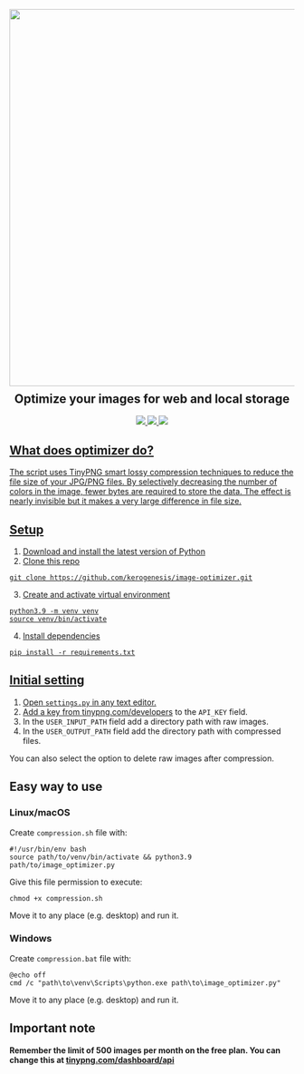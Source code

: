 <p align="center">
  <img src="https://res.cloudinary.com/wark/image/upload/v1576923027/image_optimizer.png" width="665px">
  <h2 align="center" style="margin-top: -4px !important;">Optimize your images for web and local storage</h2>
  <p align="center">
    <a href="https://github.com/dt-wark/image-optimizer/blob/master/LICENSE">
      <img src="https://img.shields.io/badge/license-MIT-green.svg">
    </a>
    <a href="https://www.python.org/">
    	<img src="https://img.shields.io/badge/python-v3.8-blue.svg">
    </a>
    <a href="#">
      <img src="https://img.shields.io/badge/status-stable-brightgreen.svg">
  </p>
</p>

## What does optimizer do?

The script uses TinyPNG smart lossy compression techniques to reduce the file size of your JPG/PNG files. By selectively decreasing the number of colors in the image, fewer bytes are required to store the data. The effect is nearly invisible but it makes a very large difference in file size.

## Setup

1. Download and install the latest version of Python
2. Clone this repo
```
git clone https://github.com/kerogenesis/image-optimizer.git
```

3. Create and activate virtual environment
```
python3.9 -m venv venv
source venv/bin/activate
```

4. Install dependencies
```
pip install -r requirements.txt
```

## Initial setting

1. Open `settings.py` in any text editor.
2. Add a key from [tinypng.com/developers](https://tinypng.com/developers/) to the `API_KEY` field.
3. In the `USER_INPUT_PATH` field add a directory path with raw images.
4. In the `USER_OUTPUT_PATH` field add the directory path with compressed files.

You can also select the option to delete raw images after compression.


## Easy way to use

### Linux/macOS

Create `сompression.sh` file with:

```
#!/usr/bin/env bash
source path/to/venv/bin/activate && python3.9 path/to/image_optimizer.py
```

Give this file permission to execute:
```
chmod +x сompression.sh
```

Move it to any place (e.g. desktop) and run it.

### Windows

Create `compression.bat` file with:

```
@echo off
cmd /c "path\to\venv\Scripts\python.exe path\to\image_optimizer.py"
```

Move it to any place (e.g. desktop) and run it.

## Important note

**Remember the limit of 500 images per month on the free plan. You can change this at [tinypng.com/dashboard/api](https://tinypng.com/dashboard/api)**
